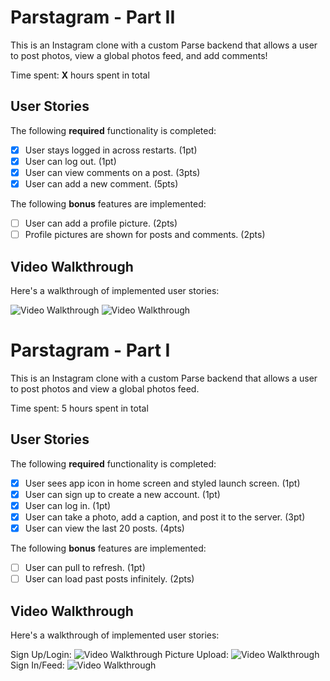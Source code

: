 # Parstagram - Part II

This is an Instagram clone with a custom Parse backend that allows a user to post photos, view a global photos feed, and add comments!

Time spent: **X** hours spent in total

## User Stories

The following **required** functionality is completed:

- [X] User stays logged in across restarts. (1pt)
- [X] User can log out. (1pt)
- [X] User can view comments on a post. (3pts)
- [X] User can add a new comment. (5pts)

The following **bonus** features are implemented:

- [ ] User can add a profile picture. (2pts)
- [ ] Profile pictures are shown for posts and comments. (2pts)

## Video Walkthrough

Here's a walkthrough of implemented user stories:

<img src='https://media.giphy.com/media/qoMGik3tq1aHj01e6b/giphy.gif' title='Video Walkthrough' width='' alt='Video Walkthrough' />
<img src='https://media.giphy.com/media/cDP7RchRQO99m0lr7m/giphy.gif' title='Video Walkthrough' width='' alt='Video Walkthrough' />

# Parstagram - Part I

This is an Instagram clone with a custom Parse backend that allows a user to post photos and view a global photos feed.

Time spent: 5 hours spent in total

## User Stories

The following **required** functionality is completed:

- [X] User sees app icon in home screen and styled launch screen. (1pt)
- [X] User can sign up to create a new account. (1pt)
- [X] User can log in. (1pt)
- [X] User can take a photo, add a caption, and post it to the server. (3pt)
- [X] User can view the last 20 posts. (4pts)

The following **bonus** features are implemented:

- [ ] User can pull to refresh. (1pt)
- [ ] User can load past posts infinitely. (2pts)

## Video Walkthrough

Here's a walkthrough of implemented user stories:

Sign Up/Login:
<img src='https://media.giphy.com/media/6V13Rw4XC6XjbcYTgs/giphy.gif' title='Video Walkthrough' width='' alt='Video Walkthrough' />
Picture Upload:
<img src='https://media.giphy.com/media/QknASvjhdtROO5vwmE/giphy.gif' title='Video Walkthrough' width='' alt='Video Walkthrough' />
Sign In/Feed:
<img src='https://media.giphy.com/media/wMGkXjUfT5oe7gkBgG/giphy.gif' title='Video Walkthrough' width='' alt='Video Walkthrough' />

